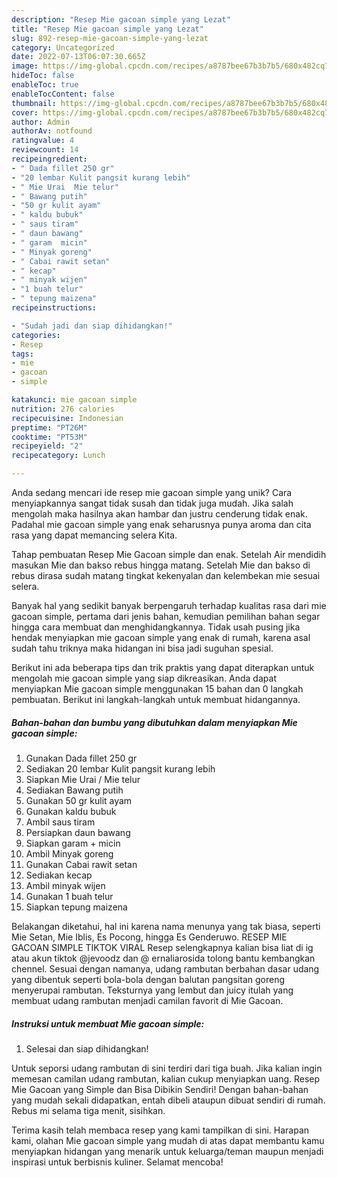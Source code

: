 ```yaml
---
description: "Resep Mie gacoan simple yang Lezat"
title: "Resep Mie gacoan simple yang Lezat"
slug: 892-resep-mie-gacoan-simple-yang-lezat
category: Uncategorized
date: 2022-07-13T06:07:30.665Z
image: https://img-global.cpcdn.com/recipes/a8787bee67b3b7b5/680x482cq70/mie-gacoan-simple-foto-resep-utama.jpg
hideToc: false
enableToc: true
enableTocContent: false
thumbnail: https://img-global.cpcdn.com/recipes/a8787bee67b3b7b5/680x482cq70/mie-gacoan-simple-foto-resep-utama.jpg
cover: https://img-global.cpcdn.com/recipes/a8787bee67b3b7b5/680x482cq70/mie-gacoan-simple-foto-resep-utama.jpg
author: Admin
authorAv: notfound
ratingvalue: 4
reviewcount: 14
recipeingredient:
- " Dada fillet 250 gr"
- "20 lembar Kulit pangsit kurang lebih"
- " Mie Urai  Mie telur"
- " Bawang putih"
- "50 gr kulit ayam"
- " kaldu bubuk"
- " saus tiram"
- " daun bawang"
- " garam  micin"
- " Minyak goreng"
- " Cabai rawit setan"
- " kecap"
- " minyak wijen"
- "1 buah telur"
- " tepung maizena"
recipeinstructions:

- "Sudah jadi dan siap dihidangkan!"
categories:
- Resep
tags:
- mie
- gacoan
- simple

katakunci: mie gacoan simple 
nutrition: 276 calories
recipecuisine: Indonesian
preptime: "PT26M"
cooktime: "PT53M"
recipeyield: "2"
recipecategory: Lunch

---
```





Anda sedang mencari ide resep mie gacoan simple yang unik? Cara menyiapkannya sangat tidak susah dan tidak juga mudah. Jika salah mengolah maka hasilnya akan hambar dan justru cenderung tidak enak. Padahal mie gacoan simple yang enak seharusnya punya aroma dan cita rasa yang dapat memancing selera Kita.





Tahap pembuatan Resep Mie Gacoan simple dan enak. Setelah Air mendidih masukan Mie dan bakso rebus hingga matang. Setelah Mie dan bakso di rebus dirasa sudah matang tingkat kekenyalan dan kelembekan mie sesuai selera.

Banyak hal yang sedikit banyak berpengaruh terhadap kualitas rasa dari mie gacoan simple, pertama dari jenis bahan, kemudian pemilihan bahan segar hingga cara membuat dan menghidangkannya. Tidak usah pusing jika hendak menyiapkan mie gacoan simple yang enak di rumah, karena asal sudah tahu triknya maka hidangan ini bisa jadi suguhan spesial.






Berikut ini ada beberapa tips dan trik praktis yang dapat diterapkan untuk mengolah mie gacoan simple yang siap dikreasikan. Anda dapat menyiapkan Mie gacoan simple menggunakan 15 bahan dan 0 langkah pembuatan. Berikut ini langkah-langkah untuk membuat hidangannya.

<!--inarticleads1-->

##### Bahan-bahan dan bumbu yang dibutuhkan dalam menyiapkan Mie gacoan simple:

1. Gunakan  Dada fillet 250 gr
1. Sediakan 20 lembar Kulit pangsit kurang lebih
1. Siapkan  Mie Urai / Mie telur
1. Sediakan  Bawang putih
1. Gunakan 50 gr kulit ayam
1. Gunakan  kaldu bubuk
1. Ambil  saus tiram
1. Persiapkan  daun bawang
1. Siapkan  garam + micin
1. Ambil  Minyak goreng
1. Gunakan  Cabai rawit setan
1. Sediakan  kecap
1. Ambil  minyak wijen
1. Gunakan 1 buah telur
1. Siapkan  tepung maizena


Belakangan diketahui, hal ini karena nama menunya yang tak biasa, seperti Mie Setan, Mie Iblis, Es Pocong, hingga Es Genderuwo. RESEP MIE GACOAN SIMPLE TIKTOK VIRAL Resep selengkapnya kalian bisa liat di ig atau akun tiktok @jevoodz dan @ ernaliarosida tolong bantu kembangkan chennel. Sesuai dengan namanya, udang rambutan berbahan dasar udang yang dibentuk seperti bola-bola dengan balutan pangsitan goreng menyerupai rambutan. Teksturnya yang lembut dan juicy itulah yang membuat udang rambutan menjadi camilan favorit di Mie Gacoan. 

<!--inarticleads2-->

##### Instruksi untuk membuat Mie gacoan simple:


1. Selesai dan siap dihidangkan!

Untuk seporsi udang rambutan di sini terdiri dari tiga buah. Jika kalian ingin memesan camilan udang rambutan, kalian cukup menyiapkan uang. Resep Mie Gacoan yang Simple dan Bisa Dibikin Sendiri! Dengan bahan-bahan yang mudah sekali didapatkan, entah dibeli ataupun dibuat sendiri di rumah. Rebus mi selama tiga menit, sisihkan. 

Terima kasih telah membaca resep yang kami tampilkan di sini. Harapan kami, olahan Mie gacoan simple yang mudah di atas dapat membantu kamu menyiapkan hidangan yang menarik untuk keluarga/teman maupun menjadi inspirasi untuk berbisnis kuliner. Selamat mencoba!
